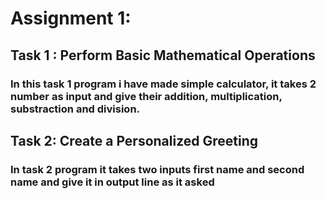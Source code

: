 # Assignment 1:

## Task 1 : Perform Basic Mathematical Operations

### In this task 1 program i have made simple calculator, it takes 2 number as input and give their addition, multiplication, substraction and division.

## Task 2: Create a Personalized Greeting

### In task 2 program it takes two inputs first name and second name and give it in output line as it asked